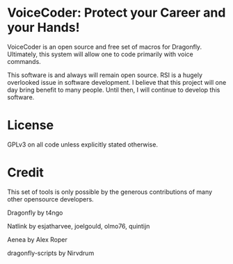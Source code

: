 # VoiceCoder: Protect your Career and your Hands! 
VoiceCoder is an open source and free set of macros for Dragonfly.  Ultimately,
this system will allow one to code primarily with voice commands.

This software is and always will remain open source. RSI is a hugely overlooked
issue in software development. I believe that this project will one day bring
benefit to many people. Until then, I will continue to develop this software.

# License

GPLv3 on all code unless explicitly stated otherwise.

# Credit

This set of tools is only possible by the generous contributions of many other
opensource developers.

Dragonfly by t4ngo

Natlink by esjatharvee, joelgould, olmo76, quintijn

Aenea by Alex Roper

dragonfly-scripts by Nirvdrum
